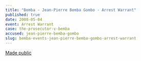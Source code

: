 ```yaml
---
title: "Bemba - Jean-Pierre Bemba Gombo - Arrest Warrant"
published: true
date: 2008-05-04
event: Arrest Warrant
case: the-prosecutor-v-bemba
accused: jean-pierre-bemba-gombo
slug: bemba-events-jean-pierre-bemba-gombo-arrest-warrant
---
```


[Made public](http://www.icc-cpi.int/iccdocs/doc/doc1694691.pdf)

